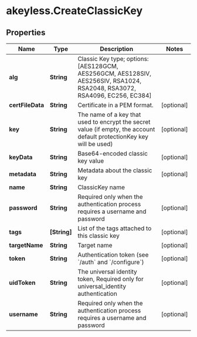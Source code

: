 # akeyless.CreateClassicKey

## Properties

Name | Type | Description | Notes
------------ | ------------- | ------------- | -------------
**alg** | **String** | Classic Key type; options: [AES128GCM, AES256GCM, AES128SIV, AES256SIV, RSA1024, RSA2048, RSA3072, RSA4096, EC256, EC384] | 
**certFileData** | **String** | Certificate in a PEM format. | [optional] 
**key** | **String** | The name of a key that used to encrypt the secret value (if empty, the account default protectionKey key will be used) | [optional] 
**keyData** | **String** | Base64-encoded classic key value | [optional] 
**metadata** | **String** | Metadata about the classic key | [optional] 
**name** | **String** | ClassicKey name | 
**password** | **String** | Required only when the authentication process requires a username and password | [optional] 
**tags** | **[String]** | List of the tags attached to this classic key | [optional] 
**targetName** | **String** | Target name | [optional] 
**token** | **String** | Authentication token (see &#x60;/auth&#x60; and &#x60;/configure&#x60;) | [optional] 
**uidToken** | **String** | The universal identity token, Required only for universal_identity authentication | [optional] 
**username** | **String** | Required only when the authentication process requires a username and password | [optional] 


